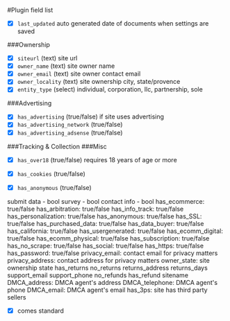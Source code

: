 #Plugin field list


- [x] `last_updated` auto generated date of documents when settings are saved

###Ownership

- [x] `siteurl` (text) site url
- [x] `owner_name` (text) site owner name
- [x] `owner_email` (text) site owner contact email
- [x] `owner_locality` (text) site ownership city, state/provence
- [x] `entity_type` (select) individual, corporation, llc, partnership, sole

###Advertising

- [x] `has_advertising` (true/false) if site uses advertising
- [x] `has_advertising_network` (true/false)
- [x] `has_advertising_adsense` (true/false)

###Tracking & Collection
###Misc
- [x] `has_over18` (true/false) requires 18 years of age or more
- [x] `has_cookies` (true/false) 
- [x] `has_anonymous` (true/false) 


submit data - bool
	survey - bool
	contact info - bool
has_ecommerce: true/false
has_arbitration: true/false
has_info_track: true/false
has_personalization: true/false
has_anonymous: true/false
has_SSL: true/false
has_purchased_data: true/false
has_data_buyer: true/false
has_california: true/false
has_usergenerated: true/false
has_ecomm_digital: true/false
has_ecomm_physical: true/false
has_subscription: true/false
has_no_scrape: true/false
has_social: true/false
has_https: true/false
has_password: true/false
privacy_email: contact email for privacy matters
privacy_address: contact address for privacy matters
owner_state: site ownership state
has_returns
no_returns
returns_address
returns_days
support_email
support_phone
no_refunds
has_refund
sitename
DMCA_address: DMCA agent's address
DMCA_telephone: DMCA agent's phone
DMCA_email: DMCA agent's email
has_3ps: site has third party sellers


- [x] comes standard
